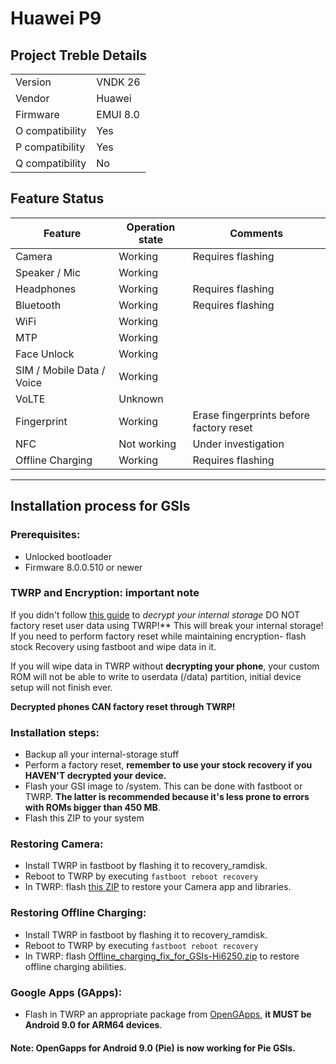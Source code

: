 # Huawei P9
## Project Treble Details
|||
|-----------------|----------| 
| Version         | VNDK 26  | 
| Vendor          | Huawei   |
| Firmware        | EMUI 8.0 |
| O compatibility | Yes      |
| P compatibility | Yes      |
| Q compatibility | No       |

## Feature Status
| Feature                   | Operation state | Comments                                |
|---------------------------|-----------------|-----------------------------------------|
| Camera                    | Working         | Requires flashing                       |
| Speaker / Mic             | Working         |                                         |
| Headphones                | Working         | Requires flashing                       |
| Bluetooth                 | Working         | Requires flashing                       |
| WiFi                      | Working         |                                         |
| MTP                       | Working         |                                         |
| Face Unlock               | Working         |                                         |
| SIM / Mobile Data / Voice | Working         |                                         |
| VoLTE                     | Unknown         |                                         |
| Fingerprint               | Working         | Erase fingerprints before factory reset |
| NFC                       | Not working     | Under investigation                     |
| Offline Charging          | Working         | Requires flashing                       |
---

## Installation process for GSIs
### Prerequisites:
- Unlocked bootloader
- Firmware 8.0.0.510 or newer

### TWRP and Encryption: important note
If you didn't follow [this guide](https://forum.xda-developers.com/p9/how-to/guide-easy-decryption-guide-gsi-users-t4115033) to _decrypt your internal storage_ DO NOT factory reset user data using TWRP!** This will break your internal storage! If you need to perform factory reset while maintaining encryption- flash stock Recovery using fastboot and wipe data in it.  

If you will wipe data in TWRP without **decrypting your phone**, your custom ROM will not be able to write to userdata (/data) partition, initial device setup will not finish ever.  

**Decrypted phones CAN factory reset through TWRP!**  

### Installation steps:
* Backup all your internal-storage stuff
* Perform a factory reset, **remember to use your stock recovery if you HAVEN'T decrypted your device.**
* Flash your GSI image to /system. This can be done with fastboot or TWRP. **The latter is recommended because it's less prone to errors with ROMs bigger than 450 MB**.
* Flash this ZIP to your system

### Restoring Camera:
* Install TWRP in fastboot by flashing it to recovery_ramdisk.
* Reboot to TWRP by executing `fastboot reboot recovery`
* In TWRP: flash [this ZIP](https://forum.xda-developers.com/p9/themes/p9-camera-treble-gsi-t4006381) to restore your Camera app and libraries.

### Restoring Offline Charging:
* Install TWRP in fastboot by flashing it to recovery_ramdisk.
* Reboot to TWRP by executing `fastboot reboot recovery`
* In TWRP: flash [Offline_charging_fix_for_GSIs-Hi6250.zip](https://forum.xda-developers.com/attachment.php?attachmentid=4771494&d=1559676926) to restore offline charging abilities.

### Google Apps (GApps):
* Flash in TWRP an appropriate package from [OpenGApps](https://opengapps.org/), **it MUST be Android 9.0 for ARM64 devices**.

#### Note: OpenGapps for Android 9.0 (Pie) is now working for Pie GSIs.

